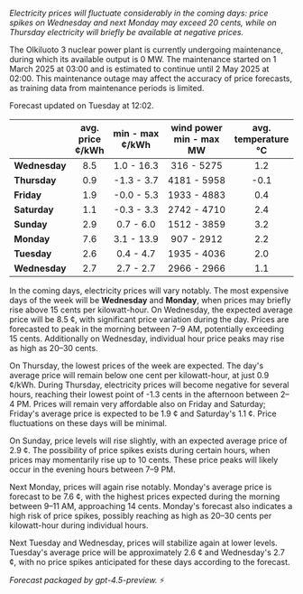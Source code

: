 *Electricity prices will fluctuate considerably in the coming days: price spikes on Wednesday and next Monday may exceed 20 cents, while on Thursday electricity will briefly be available at negative prices.*

The Olkiluoto 3 nuclear power plant is currently undergoing maintenance, during which its available output is 0 MW. The maintenance started on 1 March 2025 at 03:00 and is estimated to continue until 2 May 2025 at 02:00. This maintenance outage may affect the accuracy of price forecasts, as training data from maintenance periods is limited.

Forecast updated on Tuesday at 12:02.

|              | avg.<br>price<br>¢/kWh | min - max<br>¢/kWh | wind power<br>min - max<br>MW | avg.<br>temperature<br>°C |
|:-------------|:----------------------:|:------------------:|:----------------------------:|:--------------------------:|
| **Wednesday**   |          8.5           |     1.0 - 16.3     |          316 - 5275          |            1.2             |
| **Thursday**    |          0.9           |    -1.3 - 3.7      |         4181 - 5958          |           -0.1             |
| **Friday**      |          1.9           |    -0.0 - 5.3      |         1933 - 4883          |            0.4             |
| **Saturday**    |          1.1           |    -0.3 - 3.3      |         2742 - 4710          |            2.4             |
| **Sunday**      |          2.9           |     0.7 - 6.0      |         1512 - 3859          |            3.2             |
| **Monday**      |          7.6           |     3.1 - 13.9     |          907 - 2912          |            2.2             |
| **Tuesday**     |          2.6           |     0.4 - 4.7      |         1935 - 4036          |            2.0             |
| **Wednesday**   |          2.7           |     2.7 - 2.7      |         2966 - 2966          |            1.1             |

In the coming days, electricity prices will vary notably. The most expensive days of the week will be **Wednesday** and **Monday**, when prices may briefly rise above 15 cents per kilowatt-hour. On Wednesday, the expected average price will be 8.5 ¢, with significant price variation during the day. Prices are forecasted to peak in the morning between 7–9 AM, potentially exceeding 15 cents. Additionally on Wednesday, individual hour price peaks may rise as high as 20–30 cents.

On Thursday, the lowest prices of the week are expected. The day's average price will remain below one cent per kilowatt-hour, at just 0.9 ¢/kWh. During Thursday, electricity prices will become negative for several hours, reaching their lowest point of -1.3 cents in the afternoon between 2–4 PM. Prices will remain very affordable also on Friday and Saturday; Friday's average price is expected to be 1.9 ¢ and Saturday's 1.1 ¢. Price fluctuations on these days will be minimal.

On Sunday, price levels will rise slightly, with an expected average price of 2.9 ¢. The possibility of price spikes exists during certain hours, when prices may momentarily rise up to 10 cents. These price peaks will likely occur in the evening hours between 7–9 PM.

Next Monday, prices will again rise notably. Monday's average price is forecast to be 7.6 ¢, with the highest prices expected during the morning between 9–11 AM, approaching 14 cents. Monday's forecast also indicates a high risk of price spikes, possibly reaching as high as 20–30 cents per kilowatt-hour during individual hours.

Next Tuesday and Wednesday, prices will stabilize again at lower levels. Tuesday's average price will be approximately 2.6 ¢ and Wednesday's 2.7 ¢, with no price spikes anticipated for these days according to the forecast.

*Forecast packaged by gpt-4.5-preview.* ⚡
